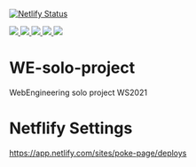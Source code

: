 [![Netlify Status](https://api.netlify.com/api/v1/badges/9c4a7947-c5d0-4a3f-a283-e3f1b8be48aa/deploy-status)](https://poke-page.netlify.app)
<p>
  <a href="https://deitsch.github.io/_lighthouse/_.report.html">
    <img src="https://deitsch.github.io/_lighthouse/_.performance.svg" />
    <img src="https://deitsch.github.io/_lighthouse/_.accessibility.svg" />
    <img src="https://deitsch.github.io/_lighthouse/_.best-practices.svg" />
    <img src="https://deitsch.github.io/_lighthouse/_.seo.svg" />
    <img src="https://deitsch.github.io/_lighthouse/_.pwa.svg" />
  </a>
</p>

# WE-solo-project
WebEngineering solo project WS2021

# Netflify Settings
https://app.netlify.com/sites/poke-page/deploys

